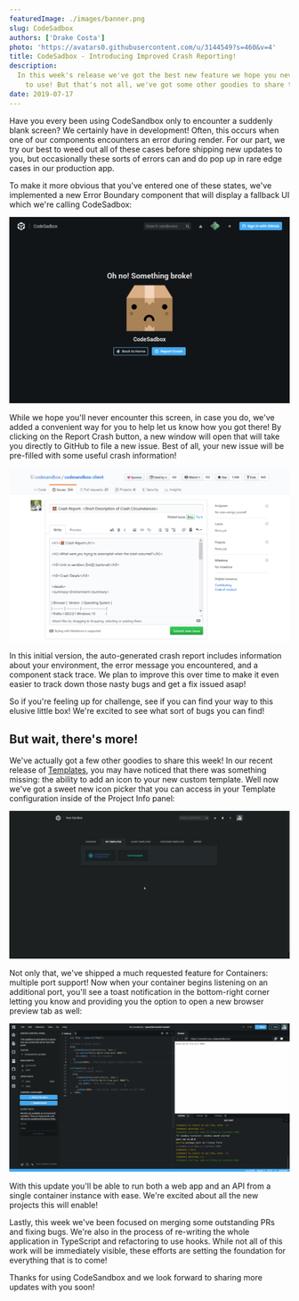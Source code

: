 ```yaml
---
featuredImage: ./images/banner.png
slug: CodeSadbox
authors: ['Drake Costa']
photo: 'https://avatars0.githubusercontent.com/u/3144549?s=460&v=4'
title: CodeSadbox - Introducing Improved Crash Reporting!
description:
  In this week's release we've got the best new feature we hope you never have
	to use! But that's not all, we've got some other goodies to share too!
date: 2019-07-17
---
```


Have you every been using CodeSandbox only to encounter a suddenly blank screen?
We certainly have in development! Often, this occurs when one of our components
encounters an error during render. For our part, we try our best to weed out all
of these cases before shipping new updates to you, but occasionally these sorts
of errors can and do pop up in rare edge cases in our production app.

To make it more obvious that you've entered one of these states, we've
implemented a new Error Boundary component that will display a fallback UI which
we're calling CodeSadbox:

![CodeSadbox](./images/01_CodeSadbox.png)

While we hope you'll never encounter this screen, in case you do, we've added a
convenient way for you to help let us know how you got there! By clicking on the
Report Crash button, a new window will open that will take you directly to
GitHub to file a new issue. Best of all, your new issue will be pre-filled with
some useful crash information!

![Crash Report](./images/02_Crash_Report.png)

In this initial version, the auto-generated crash report includes information
about your environment, the error message you encountered, and a component stack
trace. We plan to improve this over time to make it even easier to track down
those nasty bugs and get a fix issued asap!

So if you're feeling up for challenge, see if you can find your way to this
elusive little box! We're excited to see what sort of bugs you can find!

## But wait, there's more!

We've actually got a few other goodies to share this week! In our recent release
of [Templates](/post/Templates), you may have noticed that there was something
missing: the ability to add an icon to your new custom template. Well now we've
got a sweet new icon picker that you can access in your Template configuration
inside of the Project Info panel:

![Template Icons](./images/03_Template_Icons.gif)

Not only that, we've shipped a much requested feature for Containers: multiple
port support! Now when your container begins listening on an additional port,
you'll see a toast notification in the bottom-right corner letting you know and
providing you the option to open a new browser preview tab as well:

![Multiple Ports](./images/04_Multiple_Ports.gif)

With this update you'll be able to run both a web app and an API from a single
container instance with ease. We're excited about all the new projects this will
enable!

Lastly, this week we've been focused on merging some outstanding PRs and fixing
bugs. We're also in the process of re-writing the whole application in
TypeScript and refactoring to use hooks. While not all of this work will be
immediately visible, these efforts are setting the foundation for everything
that is to come!

Thanks for using CodeSandbox and we look forward to sharing more updates with
you soon!
